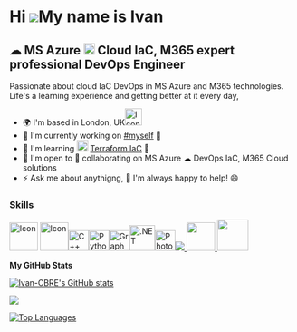 Hi ![](https://user-images.githubusercontent.com/18350557/176309783-0785949b-9127-417c-8b55-ab5a4333674e.gif)My name is Ivan
============================================================================================================================

☁ MS Azure <img src="https://user-images.githubusercontent.com/25181517/183911544-95ad6ba7-09bf-4040-ac44-0adafedb9616.png" width="20" height="20" alt="Icon"> Cloud IaC, M365 expert professional DevOps Engineer
------------------------------------------------------------

Passionate about cloud IaC DevOps in MS Azure and M365 technologies. Life's a learning experience and getting better at it every day,

*   🌍  I'm based in London, UK<img src="https://em-content.zobj.net/source/telegram/386/flag-united-kingdom_1f1ec-1f1e7.webp" width="30" height="30" alt="Icon">
*   🚀  I'm currently working on [#myself](https://github.com/Ivan-CBRE) 👯
*   🧠  I'm learning <img src="https://user-images.githubusercontent.com/25181517/183345121-36788a6e-5462-424a-be67-af1ebeda79a2.png" width="20" height="20" alt="Icon"> [Terraform IaC](https://www.terraform.io/use-cases/infrastructure-as-code) 👯
*   🤝  I'm open to 👯 collaborating on MS Azure ☁ DevOps IaC, M365 Cloud solutions
*   ⚡  Ask me about anythigng, 💬 I'm always happy to help! 😄
<!--
<a href="https://www.github.com/Ivan-CBRE" target="_blank" rel="noreferrer"><img src="https://img.shields.io/github/followers/Ivan-CBRE?logo=github&style=for-the-badge&color=22c55e&labelColor=1c1917" /></a>
-->
### Skills 
<p align="left">
<a href="https://developer.hashicorp.com/terraform/tutorials/azure-get-started?product_intent=terraform"target="_blank" rel="noreferrer"><img src="https://user-images.githubusercontent.com/25181517/183345121-36788a6e-5462-424a-be67-af1ebeda79a2.png" width="50" height="50" alt="Icon"/></a> <img src="https://user-images.githubusercontent.com/25181517/183911544-95ad6ba7-09bf-4040-ac44-0adafedb9616.png" width="50" height="50" alt="Icon"><a href="https://docs.microsoft.com/en-us/cpp/?view=msvc-170" target="_blank" rel="noreferrer"><img src="https://raw.githubusercontent.com/danielcranney/readme-generator/main/public/icons/skills/cplusplus-colored.svg" width="36" height="36" alt="C++" /></a><a href="https://www.python.org/" target="_blank" rel="noreferrer"><img src="https://raw.githubusercontent.com/danielcranney/readme-generator/main/public/icons/skills/python-colored.svg" width="36" height="36" alt="Python" /></a><a href="https://graphql.org/" target="_blank" rel="noreferrer"><img src="https://raw.githubusercontent.com/danielcranney/readme-generator/main/public/icons/skills/graphql-colored.svg" width="36" height="36" alt="GraphQL" /></a><a href="https://dotnet.microsoft.com/en-us/" target="_blank" rel="noreferrer"><img src="https://raw.githubusercontent.com/danielcranney/readme-generator/main/public/icons/skills/dot-net-colored.svg" width="45" height="45" alt=".NET" /></a><a href="https://www.adobe.com/uk/products/photoshop.html" target="_blank" rel="noreferrer"><img src="https://raw.githubusercontent.com/danielcranney/readme-generator/main/public/icons/skills/photoshop-colored.svg" width="36" height="36" alt="Photoshop" /></a><a href="https://www.github.com/Ivan-CBRE" target="_blank" rel="noreferrer"><img src="https://img.shields.io/github/followers/Ivan-CBRE?logo=github&style=for-the-badge&color=22c55e&labelColor=1c1917" /></a><a href="https://www.github.com/Ivan-CBRE" target="_blank" rel="noreferrer"> <picture> <source media="(prefers-color-scheme: dark)" srcset="https://raw.githubusercontent.com/danielcranney/readme-generator/main/public/icons/socials/github-dark.svg" /> <source media="(prefers-color-scheme: light)" srcset="https://raw.githubusercontent.com/danielcranney/readme-generator/main/public/icons/socials/github.svg" /> <img src="https://raw.githubusercontent.com/danielcranney/readme-generator/main/public/icons/socials/github.svg" width="50" height="50" /> </picture> </a><a href="https://uk.linkedin.com/company/cbre-uk" target="_blank" rel="noreferrer"> <picture> <source media="(prefers-color-scheme: dark)" srcset="https://raw.githubusercontent.com/danielcranney/readme-generator/main/public/icons/socials/linkedin-dark.svg" /> <source media="(prefers-color-scheme: light)" srcset="https://raw.githubusercontent.com/danielcranney/readme-generator/main/public/icons/socials/linkedin.svg" /> <img src="https://raw.githubusercontent.com/danielcranney/readme-generator/main/public/icons/socials/linkedin.svg" width="55" height="55" /> </picture> </a>
</p>
<!--
### Socials
-->
   <!--               
<p align="left"> <a href="https://www.github.com/Ivan-CBRE" target="_blank" rel="noreferrer"><img src="https://img.shields.io/github/followers/Ivan-CBRE?logo=github&style=for-the-badge&color=22c55e&labelColor=1c1917" /></a><a href="https://www.github.com/Ivan-CBRE" target="_blank" rel="noreferrer"> <picture> <source media="(prefers-color-scheme: dark)" srcset="https://raw.githubusercontent.com/danielcranney/readme-generator/main/public/icons/socials/github-dark.svg" /> <source media="(prefers-color-scheme: light)" srcset="https://raw.githubusercontent.com/danielcranney/readme-generator/main/public/icons/socials/github.svg" /> <img src="https://raw.githubusercontent.com/danielcranney/readme-generator/main/public/icons/socials/github.svg" width="32" height="32" /> </picture> </a></p>
-->
<!--
### Badges
-->
<b>My GitHub Stats</b>

<a href="http://www.github.com/Ivan-CBRE"><img src="https://github-readme-stats.vercel.app/api?username=Ivan-CBRE&show_icons=true&hide=&count_private=true&title_color=ef4444&text_color=ffffff&icon_color=22c55e&bg_color=1c1917&hide_border=true&show_icons=true" alt="Ivan-CBRE's GitHub stats" /></a>

<a href="http://www.github.com/Ivan-CBRE"><img src="https://github-readme-streak-stats.herokuapp.com/?user=Ivan-CBRE&stroke=ffffff&background=1c1917&ring=ef4444&fire=ef4444&currStreakNum=ffffff&currStreakLabel=ef4444&sideNums=ffffff&sideLabels=ffffff&dates=ffffff&hide_border=true" /></a>
<!--
<a href="http://www.github.com/Ivan-CBRE"><img src="https://github-readme-activity-graph.cyclic.app/graph?username=Ivan-CBRE&bg_color=1c1917&color=ffffff&line=22c55e&point=ffffff&area_color=1c1917&area=true&hide_border=true&custom_title=GitHub%20Commits%20Graph" alt="GitHub Commits Graph" /></a>
-->
<a href="https://github.com/Ivan-CBRE" align="left"><img src="https://github-readme-stats.vercel.app/api/top-langs/?username=Ivan-CBRE&langs_count=10&title_color=ef4444&text_color=ffffff&icon_color=22c55e&bg_color=1c1917&hide_border=true&locale=en&custom_title=Top%20%Languages" alt="Top Languages" /></a>
<!--
### Hi there 👋


**Ivan-CBRE/Ivan-CBRE** is a ✨ _special_ ✨ repository because its `README.md` (this file) appears on your GitHub profile.

Here are some ideas to get you started:

- 🔭 I’m currently working on ...
- 🌱 I’m currently learning ...
- 👯 I’m looking to collaborate on ...
- 🤔 I’m looking for help with ...
- 💬 Ask me about ...
- 📫 How to reach me: ...
- 😄 Pronouns: ...
- ⚡ Fun fact: ...

-->
